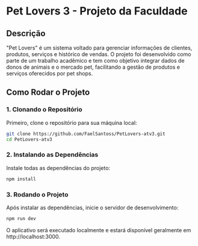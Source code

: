 # Pet Lovers 3 - Projeto da Faculdade

## Descrição

"Pet Lovers" é um sistema voltado para gerenciar informações de clientes, produtos, serviços e histórico de vendas. O projeto foi desenvolvido como parte de um trabalho acadêmico e tem como objetivo integrar dados de donos de animais e o mercado pet, facilitando a gestão de produtos e serviços oferecidos por pet shops.

## Como Rodar o Projeto

### 1. Clonando o Repositório

Primeiro, clone o repositório para sua máquina local:

```bash
git clone https://github.com/FaelSantoss/PetLovers-atv3.git
cd PetLovers-atv3
```

### 2. Instalando as Dependências

Instale todas as dependências do projeto:
```bash
npm install
```

### 3. Rodando o Projeto

Após instalar as dependências, inicie o servidor de desenvolvimento:
```bash
npm run dev
```
O aplicativo será executado localmente e estará disponível geralmente em http://localhost:3000.
